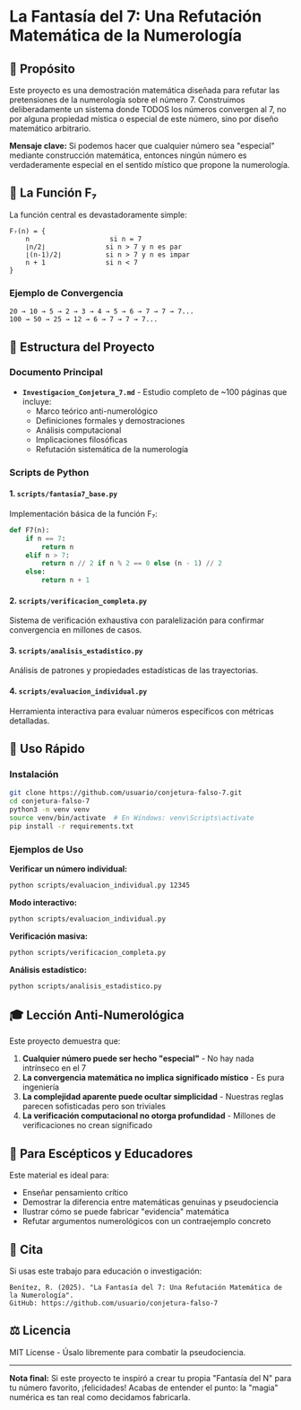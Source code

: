 # La Fantasía del 7: Una Refutación Matemática de la Numerología

## 🎯 Propósito

Este proyecto es una demostración matemática diseñada para refutar las pretensiones de la numerología sobre el número 7. Construimos deliberadamente un sistema donde TODOS los números convergen al 7, no por alguna propiedad mística o especial de este número, sino por diseño matemático arbitrario.

**Mensaje clave:** Si podemos hacer que cualquier número sea "especial" mediante construcción matemática, entonces ningún número es verdaderamente especial en el sentido místico que propone la numerología.

## 🔢 La Función F₇

La función central es devastadoramente simple:

```
F₇(n) = {
    n                    si n = 7
    ⌊n/2⌋               si n > 7 y n es par
    ⌊(n-1)/2⌋           si n > 7 y n es impar
    n + 1               si n < 7
}
```

### Ejemplo de Convergencia

```
20 → 10 → 5 → 2 → 3 → 4 → 5 → 6 → 7 → 7 → 7...
100 → 50 → 25 → 12 → 6 → 7 → 7 → 7...
```

## 📁 Estructura del Proyecto

### Documento Principal
- **`Investigacion_Conjetura_7.md`** - Estudio completo de ~100 páginas que incluye:
  - Marco teórico anti-numerológico
  - Definiciones formales y demostraciones
  - Análisis computacional
  - Implicaciones filosóficas
  - Refutación sistemática de la numerología

### Scripts de Python

#### 1. `scripts/fantasia7_base.py`
Implementación básica de la función F₇:
```python
def F7(n):
    if n == 7:
        return n
    elif n > 7:
        return n // 2 if n % 2 == 0 else (n - 1) // 2
    else:
        return n + 1
```

#### 2. `scripts/verificacion_completa.py`
Sistema de verificación exhaustiva con paralelización para confirmar convergencia en millones de casos.

#### 3. `scripts/analisis_estadistico.py`
Análisis de patrones y propiedades estadísticas de las trayectorias.

#### 4. `scripts/evaluacion_individual.py`
Herramienta interactiva para evaluar números específicos con métricas detalladas.

## 🚀 Uso Rápido

### Instalación
```bash
git clone https://github.com/usuario/conjetura-falso-7.git
cd conjetura-falso-7
python3 -m venv venv
source venv/bin/activate  # En Windows: venv\Scripts\activate
pip install -r requirements.txt
```

### Ejemplos de Uso

**Verificar un número individual:**
```bash
python scripts/evaluacion_individual.py 12345
```

**Modo interactivo:**
```bash
python scripts/evaluacion_individual.py
```

**Verificación masiva:**
```bash
python scripts/verificacion_completa.py
```

**Análisis estadístico:**
```bash
python scripts/analisis_estadistico.py
```

## 🎓 Lección Anti-Numerológica

Este proyecto demuestra que:

1. **Cualquier número puede ser hecho "especial"** - No hay nada intrínseco en el 7
2. **La convergencia matemática no implica significado místico** - Es pura ingeniería
3. **La complejidad aparente puede ocultar simplicidad** - Nuestras reglas parecen sofisticadas pero son triviales
4. **La verificación computacional no otorga profundidad** - Millones de verificaciones no crean significado

## 🔬 Para Escépticos y Educadores

Este material es ideal para:
- Enseñar pensamiento crítico
- Demostrar la diferencia entre matemáticas genuinas y pseudociencia
- Ilustrar cómo se puede fabricar "evidencia" matemática
- Refutar argumentos numerológicos con un contraejemplo concreto

## 📖 Cita

Si usas este trabajo para educación o investigación:

```
Benítez, R. (2025). "La Fantasía del 7: Una Refutación Matemática de la Numerología". 
GitHub: https://github.com/usuario/conjetura-falso-7
```

## ⚖️ Licencia

MIT License - Úsalo libremente para combatir la pseudociencia.

---

**Nota final:** Si este proyecto te inspiró a crear tu propia "Fantasía del N" para tu número favorito, ¡felicidades! Acabas de entender el punto: la "magia" numérica es tan real como decidamos fabricarla.